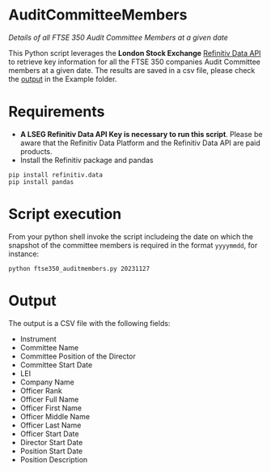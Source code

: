 # AuditCommitteeMembers
 _Details of all FTSE 350 Audit Committee Members at a given date_

 This Python script leverages the **London Stock Exchange** [Refinitiv Data API](https://github.com/LSEG-API-Samples/Example.DataLibrary.Python) to retrieve key information for all the FTSE 350 companies Audit Committee members at a given date.
 The results are saved in a csv file, please check the [output](https://github.com/tonyfregoli/AuditCommiteeMembers/blob/main/Example%20Output/ftse350_20230911_audit_officers.csv) in the Example folder.

# Requirements 
- **A LSEG Refinitiv Data API Key is necessary to run this script**. Please be aware that the Refinitiv Data Platform and the Refinitiv Data API are paid products.
- Install the Refinitiv package and pandas
```shell
pip install refinitiv.data
pip install pandas
```
 # Script execution

 From your python shell invoke the script includeing the date on which the snapshot of the committee members is required in the format `yyyymmdd`, for instance:
 ```shell
python ftse350_auditmembers.py 20231127
```

# Output

The output is a CSV file with the following fields:
- Instrument
- Committee Name
- Committee Position of the Director
- Committee Start Date
- LEI
- Company Name
- Officer Rank
- Officer Full Name
- Officer First Name
- Officer Middle Name
- Officer Last Name
- Officer Start Date
- Director Start Date
- Position Start Date
- Position Description


 
